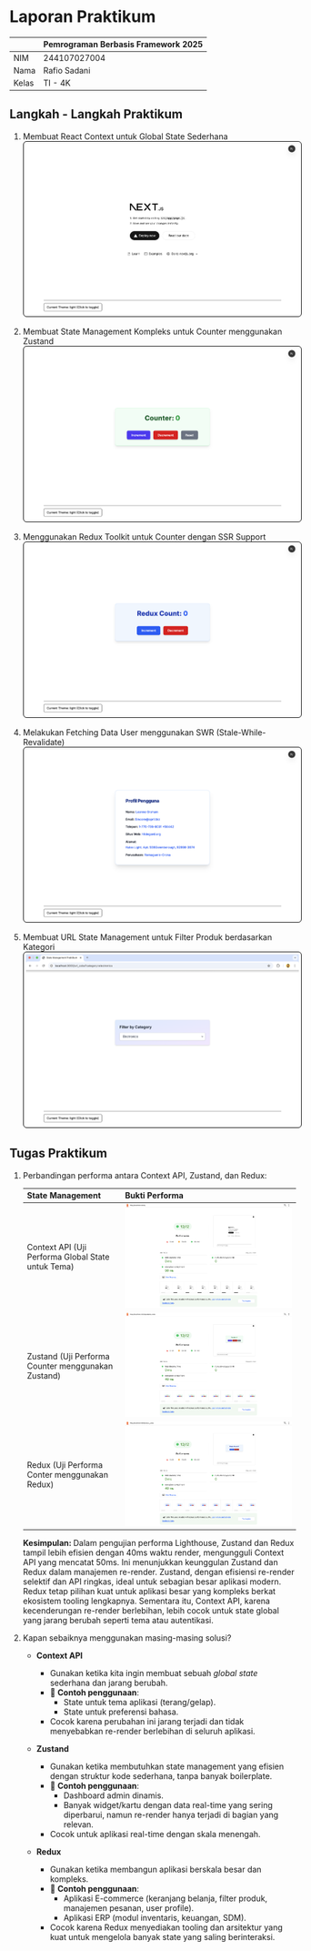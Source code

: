 # Laporan Praktikum

|  | Pemrograman Berbasis Framework 2025 |
| ------ |-------------------------------------|
| NIM | 244107027004                        |
| Nama | Rafio Sadani                        |
| Kelas | TI - 4K                             |

## Langkah - Langkah Praktikum

1. Membuat React Context untuk Global State Sederhana
   <img src="./public/image-docs/ss-theme-toggle.png" alt="React Context Global State Theme" title="React Context Global State Theme" style="border: 1px solid #000; border-radius: 6px; padding: 4px;" />

2. Membuat State Management Kompleks untuk Counter menggunakan Zustand
   <img src="./public/image-docs/ss-counter-zustand.png" alt="State Management Kompleks menggunakan Zustand" title="State Management Kompleks menggunakan Zustand" style="border: 1px solid #000; border-radius: 6px; padding: 4px;" />

3. Menggunakan Redux Toolkit untuk Counter dengan SSR Support
   <img src="./public/image-docs/ss-counter-redux.png" alt="Redux Toolkit dengan SSR Support" title="Redux Toolkit dengan SSR Support" style="border: 1px solid #000; border-radius: 6px; padding: 4px;" />

4. Melakukan Fetching Data User menggunakan SWR (Stale-While-Revalidate)
   <img src="./public/image-docs/ss-swr-user-fetching.png" alt="Data Fetching menggunakan SWR(Stale-While-Revalidate)" title="Data Fetching menggunakan SWR(Stale-While-Revalidate)" style="border: 1px solid #000; border-radius: 6px; padding: 4px;" />

5. Membuat URL State Management untuk Filter Produk berdasarkan Kategori
   <img src="./public/image-docs/ss-product-filter-url-state.png" alt="URL State Management Filter Produk Berdasarkan Kategori" title="URL State Management Filter Produk Berdasarkan Kategori" style="border: 1px solid #000; border-radius: 6px; padding: 4px;" />

## Tugas Praktikum
1. Perbandingan performa antara Context API, Zustand, dan Redux:

   | State Management | Bukti Performa |
   |------------------|----------------|
   | Context API (Uji Performa Global State untuk Tema) | ![Uji Performa Global State untuk Tema](./public/image-docs/ss-performance-context.png "Uji Performa Global State untuk Tema") |
   | Zustand (Uji Performa Counter menggunakan Zustand) | ![Uji Performa Counter menggunakan Zustand](./public/image-docs/ss-performance-zustand.png "Uji Performa Counter menggunakan Zustand") |
   | Redux (Uji Performa Conter menggunakan Redux)      | ![Uji Performa Counter menggunakan Redux](./public/image-docs/ss-performance-redux.png "Uji Performa Counter menggunakan Redux")|
   
    <b>Kesimpulan: </b> Dalam pengujian performa Lighthouse, Zustand dan Redux tampil lebih efisien dengan 40ms waktu render, mengungguli Context API yang mencatat 50ms. Ini menunjukkan keunggulan Zustand dan Redux dalam manajemen re-render. Zustand, dengan efisiensi re-render selektif dan API ringkas, ideal untuk sebagian besar aplikasi modern. Redux tetap pilihan kuat untuk aplikasi besar yang kompleks berkat ekosistem tooling lengkapnya. Sementara itu, Context API, karena kecenderungan re-render berlebihan, lebih cocok untuk state global yang jarang berubah seperti tema atau autentikasi.

2. Kapan sebaiknya menggunakan masing-masing solusi?
   - **Context API**
      - Gunakan ketika kita ingin membuat sebuah *global state* sederhana dan jarang berubah.
      - 📍 **Contoh penggunaan**:
         - State untuk tema aplikasi (terang/gelap).
         - State untuk preferensi bahasa.
      - Cocok karena perubahan ini jarang terjadi dan tidak menyebabkan re-render berlebihan di seluruh aplikasi.

   - **Zustand**
      - Gunakan ketika membutuhkan state management yang efisien dengan struktur kode sederhana, tanpa banyak boilerplate.
      - 📍 **Contoh penggunaan**:
         - Dashboard admin dinamis.
         - Banyak widget/kartu dengan data real-time yang sering diperbarui, namun re-render hanya terjadi di bagian yang relevan.
      - Cocok untuk aplikasi real-time dengan skala menengah.
   - **Redux**
     - Gunakan ketika membangun aplikasi berskala besar dan kompleks.
     - 📍 **Contoh penggunaan**:
        - Aplikasi E-commerce (keranjang belanja, filter produk, manajemen pesanan, user profile).
        - Aplikasi ERP (modul inventaris, keuangan, SDM).
     - Cocok karena Redux menyediakan tooling dan arsitektur yang kuat untuk mengelola banyak state yang saling berinteraksi.